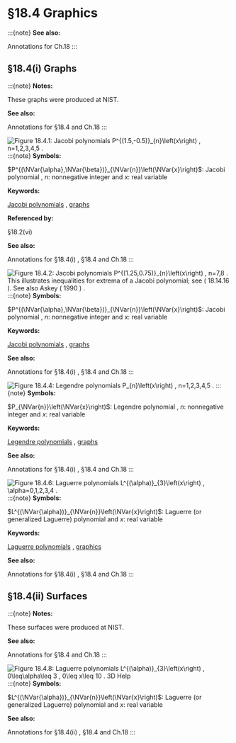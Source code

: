 # §18.4 Graphics

:::{note}
**See also:**

Annotations for Ch.18
:::


## §18.4(i) Graphs

:::{note}
**Notes:**

These graphs were produced at NIST.

**See also:**

Annotations for §18.4 and Ch.18
:::

<a id="F1"></a>

![Figure 18.4.1: Jacobi polynomials $P^{(1.5,-0.5)}_{n}\left(x\right)$ , $n=1,2,3,4,5$ .](18/4/F1.png)
:::{note}
**Symbols:**

$P^{(\NVar{\alpha},\NVar{\beta})}_{\NVar{n}}\left(\NVar{x}\right)$: Jacobi polynomial , $n$: nonnegative integer and $x$: real variable

**Keywords:**

[Jacobi polynomials](http://dlmf.nist.gov/search/search?q=Jacobi%20polynomials) , [graphs](http://dlmf.nist.gov/search/search?q=graphs)

**Referenced by:**

§18.2(vi)

**See also:**

Annotations for §18.4(i) , §18.4 and Ch.18
:::

<a id="i.fig1"></a>

![Figure 18.4.2: Jacobi polynomials $P^{(1.25,0.75)}_{n}\left(x\right)$ , $n=7,8$ . This illustrates inequalities for extrema of a Jacobi polynomial; see ( 18.14.16 ). See also Askey ( 1990 ) .](18/4/F2.png)
:::{note}
**Symbols:**

$P^{(\NVar{\alpha},\NVar{\beta})}_{\NVar{n}}\left(\NVar{x}\right)$: Jacobi polynomial , $n$: nonnegative integer and $x$: real variable

**Keywords:**

[Jacobi polynomials](http://dlmf.nist.gov/search/search?q=Jacobi%20polynomials) , [graphs](http://dlmf.nist.gov/search/search?q=graphs)

**See also:**

Annotations for §18.4(i) , §18.4 and Ch.18
:::

<a id="i.fig2"></a>

![Figure 18.4.4: Legendre polynomials $P_{n}\left(x\right)$ , $n=1,2,3,4,5$ .](18/4/F4.png)
:::{note}
**Symbols:**

$P_{\NVar{n}}\left(\NVar{x}\right)$: Legendre polynomial , $n$: nonnegative integer and $x$: real variable

**Keywords:**

[Legendre polynomials](http://dlmf.nist.gov/search/search?q=Legendre%20polynomials) , [graphs](http://dlmf.nist.gov/search/search?q=graphs)

**See also:**

Annotations for §18.4(i) , §18.4 and Ch.18
:::

<a id="i.fig3"></a>

![Figure 18.4.6: Laguerre polynomials $L^{(\alpha)}_{3}\left(x\right)$ , $\alpha=0,1,2,3,4$ .](18/4/F6.png)
:::{note}
**Symbols:**

$L^{(\NVar{\alpha})}_{\NVar{n}}\left(\NVar{x}\right)$: Laguerre (or generalized Laguerre) polynomial and $x$: real variable

**Keywords:**

[Laguerre polynomials](http://dlmf.nist.gov/search/search?q=Laguerre%20polynomials) , [graphics](http://dlmf.nist.gov/search/search?q=graphics)

**See also:**

Annotations for §18.4(i) , §18.4 and Ch.18
:::


## §18.4(ii) Surfaces

:::{note}
**Notes:**

These surfaces were produced at NIST.

**See also:**

Annotations for §18.4 and Ch.18
:::

<a id="ii.fig1"></a>

![Figure 18.4.8: Laguerre polynomials $L^{(\alpha)}_{3}\left(x\right)$ , $0\leq\alpha\leq 3$ , $0\leq x\leq 10$ . 3D Help](18/4/F8.png)
:::{note}
**Symbols:**

$L^{(\NVar{\alpha})}_{\NVar{n}}\left(\NVar{x}\right)$: Laguerre (or generalized Laguerre) polynomial and $x$: real variable

**See also:**

Annotations for §18.4(ii) , §18.4 and Ch.18
:::
